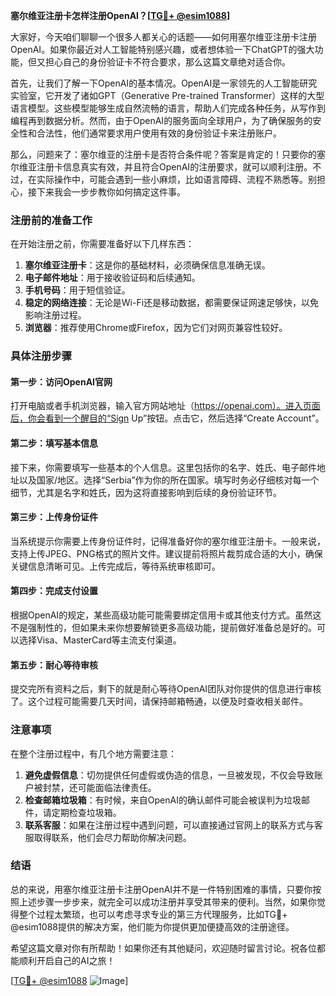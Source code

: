 **塞尔维亚注册卡怎样注册OpenAI？[[TG💪+ @esim1088](https://t.me/s/esim1088)]**

大家好，今天咱们聊聊一个很多人都关心的话题——如何用塞尔维亚注册卡注册OpenAI。如果你最近对人工智能特别感兴趣，或者想体验一下ChatGPT的强大功能，但又担心自己的身份验证卡不符合要求，那么这篇文章绝对适合你。

首先，让我们了解一下OpenAI的基本情况。OpenAI是一家领先的人工智能研究实验室，它开发了诸如GPT（Generative Pre-trained Transformer）这样的大型语言模型。这些模型能够生成自然流畅的语言，帮助人们完成各种任务，从写作到编程再到数据分析。然而，由于OpenAI的服务面向全球用户，为了确保服务的安全性和合法性，他们通常要求用户使用有效的身份验证卡来注册账户。

那么，问题来了：塞尔维亚的注册卡是否符合条件呢？答案是肯定的！只要你的塞尔维亚注册卡信息真实有效，并且符合OpenAI的注册要求，就可以顺利注册。不过，在实际操作中，可能会遇到一些小麻烦，比如语言障碍、流程不熟悉等。别担心，接下来我会一步步教你如何搞定这件事。

### 注册前的准备工作

在开始注册之前，你需要准备好以下几样东西：

1. **塞尔维亚注册卡**：这是你的基础材料，必须确保信息准确无误。
2. **电子邮件地址**：用于接收验证码和后续通知。
3. **手机号码**：用于短信验证。
4. **稳定的网络连接**：无论是Wi-Fi还是移动数据，都需要保证网速足够快，以免影响注册过程。
5. **浏览器**：推荐使用Chrome或Firefox，因为它们对网页兼容性较好。

### 具体注册步骤

#### 第一步：访问OpenAI官网

打开电脑或者手机浏览器，输入官方网站地址（https://openai.com）。进入页面后，你会看到一个醒目的“Sign Up”按钮。点击它，然后选择“Create Account”。

#### 第二步：填写基本信息

接下来，你需要填写一些基本的个人信息。这里包括你的名字、姓氏、电子邮件地址以及国家/地区。选择“Serbia”作为你的所在国家。填写时务必仔细核对每一个细节，尤其是名字和姓氏，因为这将直接影响到后续的身份验证环节。

#### 第三步：上传身份证件

当系统提示你需要上传身份证件时，记得准备好你的塞尔维亚注册卡。一般来说，支持上传JPEG、PNG格式的照片文件。建议提前将照片裁剪成合适的大小，确保关键信息清晰可见。上传完成后，等待系统审核即可。

#### 第四步：完成支付设置

根据OpenAI的规定，某些高级功能可能需要绑定信用卡或其他支付方式。虽然这不是强制性的，但如果未来你想要解锁更多高级功能，提前做好准备总是好的。可以选择Visa、MasterCard等主流支付渠道。

#### 第五步：耐心等待审核

提交完所有资料之后，剩下的就是耐心等待OpenAI团队对你提供的信息进行审核了。这个过程可能需要几天时间，请保持邮箱畅通，以便及时查收相关邮件。

### 注意事项

在整个注册过程中，有几个地方需要注意：

1. **避免虚假信息**：切勿提供任何虚假或伪造的信息，一旦被发现，不仅会导致账户被封禁，还可能面临法律责任。
2. **检查邮箱垃圾箱**：有时候，来自OpenAI的确认邮件可能会被误判为垃圾邮件，请定期检查垃圾箱。
3. **联系客服**：如果在注册过程中遇到问题，可以直接通过官网上的联系方式与客服取得联系，他们会尽力帮助你解决问题。

### 结语

总的来说，用塞尔维亚注册卡注册OpenAI并不是一件特别困难的事情，只要你按照上述步骤一步步来，就完全可以成功注册并享受其带来的便利。当然，如果你觉得整个过程太繁琐，也可以考虑寻求专业的第三方代理服务，比如TG💪+ @esim1088提供的解决方案，他们能为你提供更加便捷高效的注册途径。

希望这篇文章对你有所帮助！如果你还有其他疑问，欢迎随时留言讨论。祝各位都能顺利开启自己的AI之旅！

[[TG💪+ @esim1088](https://t.me/s/esim1088) ![Image](https://i.postimg.cc/4NQfJmqS/Snipaste-2025-05-13-00-14-12.png)]